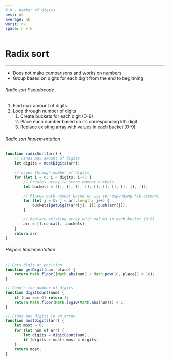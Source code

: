 ```yaml
---
# k - number of digits
best: nk
average: nk
worst: nk
space: n + k
---
```

# Radix sort
---
- Does not make comparisons and works on numbers
- Group based on digits for each digit from the end to beginning

###### Radix sort Pseudocode
1. Find max amount of digits
2. Loop through number of digits
	1. Create buckets for each digit (0-9)
	2. Place each number based on its corresponding kth digit
	3. Replace existing array with values in each bucket (0-9)

###### Radix sort Implementation
``` js 
function radixSort(arr) {
	// Finds max amount of digits
	let digits = mostDigits(arr);

	// Loops through number of digits
	for (let i = 0; i < digits; i++) {
		// Creates array to store number buckets
		let buckets = [[], [], [], [], [], [], [], [], [], []];

		// Places each number based on its corresponding kth element
		for (let j = 0; j < arr.length; j++) {
			buckets[getDigit(arr[j], i)].push(arr[j]);
		}

		// Replace existing array with values in each bucket (0-9)
		arr = [].concat(...buckets);
	}
	return arr;
}
```

###### Helpers Implementation
``` js
// Gets digit at position
function getDigit(num, place) {
	return Math.floor((Math.abs(num) / Math.pow(10, place)) % 10);
}

// Counts the number of digits
function digitCount(num) {
	if (num === 0) return 1;
	return Math.floor(Math.log10(Math.abs(num))) + 1;
}

// Finds max digits in an array
function mostDigits(arr) {
	let most = 0;
	for (let num of arr) {
		let digits = digitCount(num);
		if (digits > most) most = digits;
	}
	return most;
}
```
